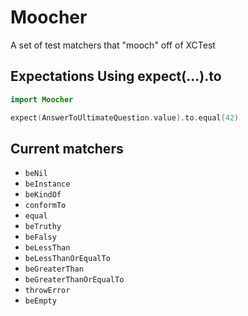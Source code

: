 # Moocher
A set of test matchers that "mooch" off of XCTest

## Expectations Using expect(...).to

```swift
import Moocher

expect(AnswerToUltimateQuestion.value).to.equal(42)
```

## Current matchers

* `beNil`
* `beInstance`
* `beKindOf`
* `conformTo`
* `equal`
* `beTruthy`
* `beFalsy`
* `beLessThan`
* `beLessThanOrEqualTo`
* `beGreaterThan`
* `beGreaterThanOrEqualTo`
* `throwError`
* `beEmpty`